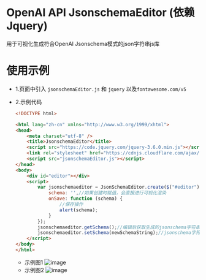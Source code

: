 # OpenAI API JsonschemaEditor (依赖Jquery)
用于可视化生成符合OpenAI Jsonschema模式的json字符串js库

# 使用示例
* 1.页面中引入 `jsonschemaEditor.js` 和 `jquery` 以及`fontawesome.com/v5`

* 2.示例代码
  ```html
  <!DOCTYPE html>
  
  <html lang="zh-cn" xmlns="http://www.w3.org/1999/xhtml">
  <head>
      <meta charset="utf-8" />
      <title>JsonschemaEditor</title>
      <script src="https://code.jquery.com/jquery-3.6.0.min.js"></script>
      <link rel="stylesheet" href="https://cdnjs.cloudflare.com/ajax/libs/font-awesome/5.15.3/css/all.min.css">
      <script src="jsonschemaEditor.js"></script>
  </head>
  <body>
      <div id="editor"></div>
      <script>
          var jsonschemaeditor = JsonSchemaEditor.create($("#editor"), {
              schema: '',//如果创建时赋值，会直接进行可视化渲染
              onSave: function (schema) {
                  //保存操作
                  alert(schema);
              }
          });
          jsonschemaeditor.getSchema();//编辑后获取生成的jsonschema字符串
          jsonschemaeditor.setSchema(newSchemaString);//jsonschema字符串写回编辑器
      </script>
  </body>
  </html>
  ```
  * 示例图1
  ![image](https://github.com/user-attachments/assets/e0bd79b8-25ce-48e9-bbe7-184096d78016)
  * 示例图2
  ![image](https://github.com/user-attachments/assets/194f8d61-de62-45a3-8f92-b4a2b7c40f53)




